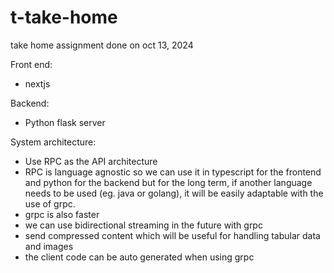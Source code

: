 # t-take-home
 take home assignment done on oct 13, 2024


Front end:
- nextjs


Backend:
- Python flask server

System architecture:
- Use RPC as the API architecture
- RPC is language agnostic so we can use it in typescript for the frontend and python for the backend but for the long term, if another language needs to be used (eg. java or golang), it will be easily adaptable with the use of grpc.
- grpc is also faster
- we can use bidirectional streaming in the future with grpc
- send compressed content which will be useful for handling tabular data and images
- the client code can be auto generated when using grpc